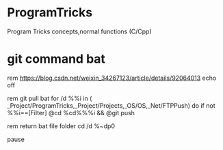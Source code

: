 # ProgramTricks
Program Tricks concepts,normal functions (C/Cpp)

# git command bat
rem https://blog.csdn.net/weixin_34267123/article/details/92064013
echo off 

rem git pull bat
for /d %%i in ( _Project/ProgramTricks,_Project/Projects,_OS/OS,_Net/FTPPush) do if not %%i==[Filter] @cd %cd%\%%i && @git push

rem return bat file folder
cd /d %~dp0

pause
